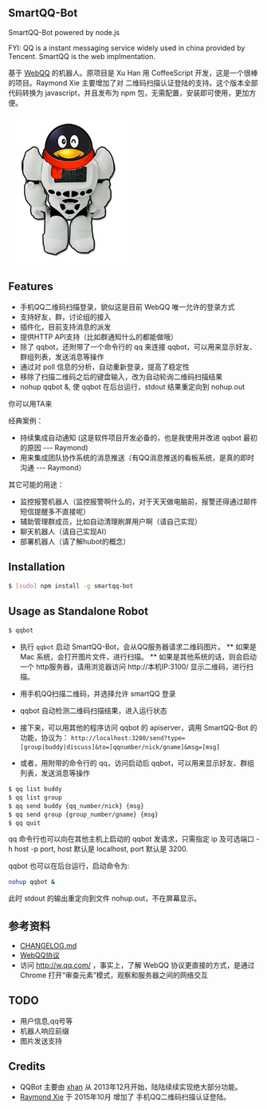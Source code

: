 SmartQQ-Bot
------
SmartQQ-Bot powered by node.js

FYI: QQ is a instant messaging service widely used in china provided by Tencent. SmartQQ is the web implmentation.

基于 [WebQQ](http://w.qq.com/) 的机器人。原项目是 Xu Han 用 CoffeeScript 开发，这是一个很棒的项目。Raymond Xie 主要增加了对 二维码扫描认证登陆的支持。这个版本全部代码转换为 javascript，并且发布为 npm 包，无需配置，安装即可使用，更加方便。

![SmartQQ-Bot](qqbot.png)

Features
-----
* 手机QQ二维码扫描登录，貌似这是目前 WebQQ 唯一允许的登录方式
* 支持好友，群，讨论组的接入
* 插件化，目前支持消息的派发
* 提供HTTP API支持（比如群通知什么的都能做哦）
* 除了 qqbot，还附带了一个命令行的 qq 来连接 qqbot，可以用来显示好友、群组列表，发送消息等操作
* 通过对 poll 信息的分析，自动重新登录，提高了稳定性
* 移除了扫描二维码之后的键盘输入，改为自动轮询二维码扫描结果
* nohup qqbot &, 使 qqbot 在后台运行，stdout 结果重定向到 nohup.out

你可以用TA来  

经典案例：
* 持续集成自动通知 (这是软件项目开发必备的，也是我使用并改进 qqbot 最初的原因 --- Raymond)
* 用来集成团队协作系统的消息推送（有QQ消息推送的看板系统，是真的即时沟通 --- Raymond）

其它可能的用途：
* 监控报警机器人（监控报警啊什么的，对于天天做电脑前，报警还得通过邮件短信提醒多不直接呢）
* 辅助管理群成员，比如自动清理刷屏用户啊（请自己实现）
* 聊天机器人（请自己实现AI）
* 部署机器人（请了解hubot的概念）

Installation
-----
```bash
$ [sudo] npm install -g smartqq-bot
```

Usage as Standalone Robot
-----
```bash
$ qqbot
```

* 执行 `qqbot` 启动 SmartQQ-Bot，会从QQ服务器请求二维码图片。
  ** 如果是 Mac 系统，会打开图片文件，进行扫描。
  ** 如果是其他系统的话，则会启动一个 http服务器，请用浏览器访问 http://本机IP:3100/ 显示二维码，进行扫描。
* 用手机QQ扫描二维码，并选择允许 smartQQ 登录
* qqbot 自动检测二维码扫描结果，进入运行状态
* 接下来，可以用其他的程序访问 qqbot 的 apiserver，调用 SmartQQ-Bot 的功能，协议为：
`http://localhost:3200/send?type=[group|buddy|discuss]&to=[qqnumber/nick/gname]&msg=[msg]`

* 或者，用附带的命令行的 qq，访问启动后 qqbot，可以用来显示好友、群组列表，发送消息等操作

```bash
$ qq list buddy
$ qq list group
$ qq send buddy {qq_number/nick} {msg}
$ qq send group {group_number/gname} {msg}
$ qq quit
```

qq 命令行也可以向在其他主机上启动的 qqbot 发请求，只需指定 ip 及可选端口 -h host -p port, host 默认是 localhost, port 默认是 3200.

qqbot 也可以在后台运行，启动命令为:
```bash
nohup qqbot &
```
此时 stdout 的输出重定向到文件 nohup.out，不在屏幕显示。

参考资料
----
* [CHANGELOG.md](CHANGELOG.md)
* [WebQQ协议](protocol.md)
* 访问 http://w.qq.com/ ，事实上，了解 WebQQ 协议更直接的方式，是通过 Chrome 打开“审查元素”模式，观察和服务器之间的网络交互

TODO
---
* 用户信息,qq号等
* 机器人响应前缀
* 图片发送支持

Credits
----
* QQBot 主要由 [xhan](https://github.com/xhan) 从 2013年12月开始，陆陆续续实现绝大部分功能。
* [Raymond Xie](https://github.com/floatinghotpot) 于 2015年10月 增加了 手机QQ二维码扫描认证登陆。

